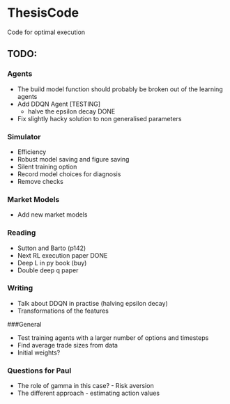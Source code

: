 # ThesisCode
Code for optimal execution

## TODO:
### Agents
- The build model function should probably be broken out of the learning agents
- Add DDQN Agent [TESTING]
	- halve the epsilon decay DONE
- Fix slightly hacky solution to non generalised parameters

### Simulator
- Efficiency
- Robust model saving and figure saving
- Silent training option
- Record model choices for diagnosis
- Remove checks

### Market Models
- Add new market models

### Reading
- Sutton and Barto (p142)
- Next RL execution paper DONE
- Deep L in py book (buy)
- Double deep q paper

### Writing
- Talk about DDQN in practise (halving epsilon decay)
- Transformations of the features

###General
- Test training agents with a larger number of options and timesteps
- Find average trade sizes from data
- Initial weights?

### Questions for Paul
- The role of gamma in this case? - Risk aversion
- The different approach - estimating action values


